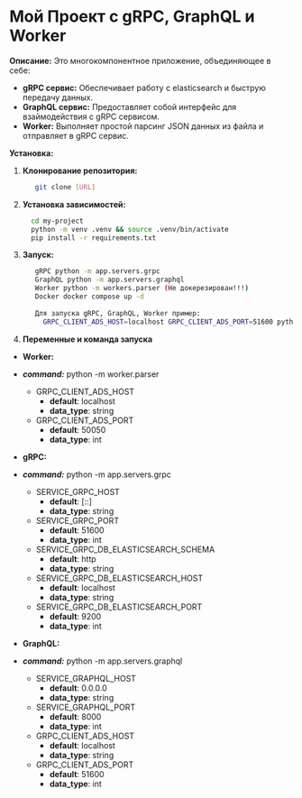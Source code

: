 # Мой Проект с gRPC, GraphQL и Worker

**Описание:**
Это многокомпонентное приложение, объединяющее в себе:
* **gRPC сервис:** Обеспечивает работу с elasticsearch и быструю передачу данных.
* **GraphQL сервис:** Предоставляет собой интерфейс для взаймодействия с gRPC сервисом.
* **Worker:** Выполняет простой парсинг JSON данных из файла и отправляет в gRPC сервис.

**Установка:**
1. **Клонирование репозитория:**
   ```bash
      git clone [URL]
   ```

2. **Установка зависимостей:**
    ```bash
      cd my-project
      python -m venv .venv && source .venv/bin/activate
      pip install -r requirements.txt 
    ```
3. **Запуск:**
   ```bash
      gRPC python -m app.servers.grpc 
      GraphQL python -m app.servers.graphql 
      Worker python -m workers.parser (Не докерезирован!!!)
      Docker docker compose up -d
    
      Для запуска gRPC, GraphQL, Worker пример:
        GRPC_CLIENT_ADS_HOST=localhost GRPC_CLIENT_ADS_PORT=51600 python -m workers.parser
    ```

4. **Переменные и команда запуска**
* **Worker:**
* ***command:*** python -m worker.parser
  - GRPC_CLIENT_ADS_HOST    
    - **default**: localhost 
    - **data_type**: string
  - GRPC_CLIENT_ADS_PORT
    - **default**: 50050 
    - **data_type**: int

* **gRPC:**
* ***command:*** python -m app.servers.grpc
  - SERVICE_GRPC_HOST    
    - **default**: [::] 
    - **data_type**: string
  - SERVICE_GRPC_PORT
    - **default**: 51600 
    - **data_type**: int
  - SERVICE_GRPC_DB_ELASTICSEARCH_SCHEMA    
    - **default**: http 
    - **data_type**: string
  - SERVICE_GRPC_DB_ELASTICSEARCH_HOST
    - **default**: localhost 
    - **data_type**: string
  - SERVICE_GRPC_DB_ELASTICSEARCH_PORT
    - **default**: 9200 
    - **data_type**: int

* **GraphQL:**
* ***command:*** python -m app.servers.graphql
  - SERVICE_GRAPHQL_HOST    
    - **default**: 0.0.0.0 
    - **data_type**: string
  - SERVICE_GRAPHQL_PORT
    - **default**: 8000 
    - **data_type**: int
  - GRPC_CLIENT_ADS_HOST    
    - **default**: localhost
    - **data_type**: string
  - GRPC_CLIENT_ADS_PORT
    - **default**: 51600
    - **data_type**: int
